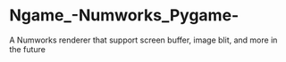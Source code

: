 # Ngame_-Numworks_Pygame-
A Numworks renderer that support screen buffer, image blit, and more in the future
